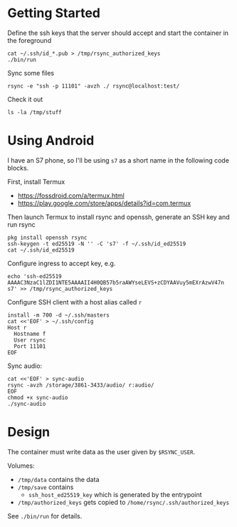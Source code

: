 # Getting Started
Define the ssh keys that the server should accept and start the container in
the foreground
```
cat ~/.ssh/id_*.pub > /tmp/rsync_authorized_keys
./bin/run
```

Sync some files
```
rsync -e "ssh -p 11101" -avzh ./ rsync@localhost:test/
```

Check it out
```
ls -la /tmp/stuff
```


# Using Android
I have an S7 phone, so I'll be using `s7` as a short name in the following code
blocks.

First, install Termux

- https://fossdroid.com/a/termux.html
- https://play.google.com/store/apps/details?id=com.termux

Then launch Termux to install rsync and openssh, generate an SSH key and run
rsync
```
pkg install openssh rsync
ssh-keygen -t ed25519 -N '' -C 's7' -f ~/.ssh/id_ed25519
cat ~/.ssh/id_ed25519
```

Configure ingress to accept key, e.g.
```
echo 'ssh-ed25519 AAAAC3NzaC1lZDI1NTE5AAAAII4H0QB57b5raAWYseLEVS+zCDYAAVuy5mEXrAzwV47n s7' >> /tmp/rsync_authorized_keys
```

Configure SSH client with a host alias called `r`
```
install -m 700 -d ~/.ssh/masters
cat <<'EOF' > ~/.ssh/config
Host r
  Hostname f
  User rsync
  Port 11101
EOF
```

Sync audio:
```
cat <<'EOF' > sync-audio
rsync -avzh /storage/3861-3433/audio/ r:audio/
EOF
chmod +x sync-audio
./sync-audio
```


# Design
The container must write data as the user given by `$RSYNC_USER`.

Volumes:

- `/tmp/data` contains the data
- `/tmp/save` contains
  - `ssh_host_ed25519_key` which is generated by the entrypoint
- `/tmp/authorized_keys` gets copied to `/home/rsync/.ssh/authorized_keys`

See `./bin/run` for details.
